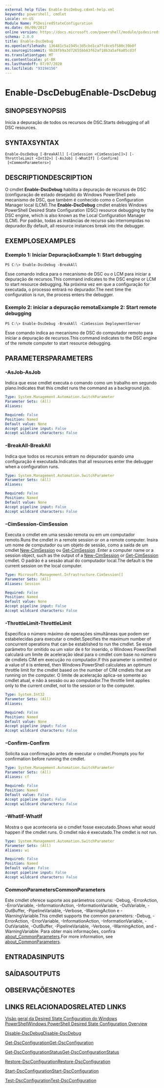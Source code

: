 ```yaml
---
external help file: Enable-DscDebug.cdxml-help.xml
keywords: powershell, cmdlet
Locale: en-US
Module Name: PSDesiredStateConfiguration
ms.date: 06/09/2017
online version: https://docs.microsoft.com/powershell/module/psdesiredstateconfiguration/enable-dscdebug?view=powershell-5.1&WT.mc_id=ps-gethelp
schema: 2.0.0
title: Enable-DscDebug
ms.openlocfilehash: 136481c5a1945c3d5cbd1ca7fc8ce5f580c39b0f
ms.sourcegitcommit: 9b28fb9a3d72655bb63f62af18b3a5af6a05cd3f
ms.translationtype: MT
ms.contentlocale: pt-BR
ms.lasthandoff: 07/07/2020
ms.locfileid: "93194156"
---
```

# <span data-ttu-id="43933-103">Enable-DscDebug</span><span class="sxs-lookup"><span data-stu-id="43933-103">Enable-DscDebug</span></span>

## <span data-ttu-id="43933-104">SINOPSE</span><span class="sxs-lookup"><span data-stu-id="43933-104">SYNOPSIS</span></span>
<span data-ttu-id="43933-105">Inicia a depuração de todos os recursos de DSC.</span><span class="sxs-lookup"><span data-stu-id="43933-105">Starts debugging of all DSC resources.</span></span>

## <span data-ttu-id="43933-106">SYNTAX</span><span class="sxs-lookup"><span data-stu-id="43933-106">SYNTAX</span></span>

```
Enable-DscDebug [-BreakAll] [-CimSession <CimSession[]>] [-ThrottleLimit <Int32>] [-AsJob] [-WhatIf] [-Confirm]
 [<CommonParameters>]
```

## <span data-ttu-id="43933-107">DESCRIPTION</span><span class="sxs-lookup"><span data-stu-id="43933-107">DESCRIPTION</span></span>
<span data-ttu-id="43933-108">O cmdlet **Enable-DscDebug** habilita a depuração de recursos de DSC (configuração de estado desejado) do Windows PowerShell pelo mecanismo de DSC, que também é conhecido como o Configuration Manager local (LCM).</span><span class="sxs-lookup"><span data-stu-id="43933-108">The **Enable-DscDebug** cmdlet enables Windows PowerShell Desired State Configuration (DSC) resource debugging by the DSC engine, which is also known as the Local Configuration Manager (LCM).</span></span>
<span data-ttu-id="43933-109">Por padrão, todas as instâncias de recurso são interrompidas no depurador.</span><span class="sxs-lookup"><span data-stu-id="43933-109">By default, all resource instances break into the debugger.</span></span>

## <span data-ttu-id="43933-110">EXEMPLOS</span><span class="sxs-lookup"><span data-stu-id="43933-110">EXAMPLES</span></span>

### <span data-ttu-id="43933-111">Exemplo 1: Iniciar Depuração</span><span class="sxs-lookup"><span data-stu-id="43933-111">Example 1: Start debugging</span></span>

```
PS C:\> Enable-DscDebug -BreakAll
```

<span data-ttu-id="43933-112">Esse comando indica para o mecanismo de DSC ou o LCM para iniciar a depuração de recursos.</span><span class="sxs-lookup"><span data-stu-id="43933-112">This command indicates to the DSC engine or LCM to start resource debugging.</span></span>
<span data-ttu-id="43933-113">Na próxima vez em que a configuração for executada, o processo entrará no depurador.</span><span class="sxs-lookup"><span data-stu-id="43933-113">The next time the configuration is run, the process enters the debugger.</span></span>

### <span data-ttu-id="43933-114">Exemplo 2: iniciar a depuração remota</span><span class="sxs-lookup"><span data-stu-id="43933-114">Example 2: Start remote debugging</span></span>

```
PS C:\> Enable-DscDebug -BreakAll -CimSession DeploymentServer
```

<span data-ttu-id="43933-115">Esse comando indica ao mecanismo de DSC do computador remoto para iniciar a depuração de recursos.</span><span class="sxs-lookup"><span data-stu-id="43933-115">This command indicates to the DSC engine of the remote computer to start resource debugging.</span></span>

## <span data-ttu-id="43933-116">PARAMETERS</span><span class="sxs-lookup"><span data-stu-id="43933-116">PARAMETERS</span></span>

### <span data-ttu-id="43933-117">-AsJob</span><span class="sxs-lookup"><span data-stu-id="43933-117">-AsJob</span></span>
<span data-ttu-id="43933-118">Indica que esse cmdlet executa o comando como um trabalho em segundo plano.</span><span class="sxs-lookup"><span data-stu-id="43933-118">Indicates that this cmdlet runs the command as a background job.</span></span>

```yaml
Type: System.Management.Automation.SwitchParameter
Parameter Sets: (All)
Aliases:

Required: False
Position: Named
Default value: None
Accept pipeline input: False
Accept wildcard characters: False
```

### <span data-ttu-id="43933-119">-BreakAll</span><span class="sxs-lookup"><span data-stu-id="43933-119">-BreakAll</span></span>
<span data-ttu-id="43933-120">Indica que todos os recursos entram no depurador quando uma configuração é executada.</span><span class="sxs-lookup"><span data-stu-id="43933-120">Indicates that all resources enter the debugger when a configuration runs.</span></span>

```yaml
Type: System.Management.Automation.SwitchParameter
Parameter Sets: (All)
Aliases:

Required: False
Position: Named
Default value: None
Accept pipeline input: False
Accept wildcard characters: False
```

### <span data-ttu-id="43933-121">-CimSession</span><span class="sxs-lookup"><span data-stu-id="43933-121">-CimSession</span></span>
<span data-ttu-id="43933-122">Executa o cmdlet em uma sessão remota ou em um computador remoto.</span><span class="sxs-lookup"><span data-stu-id="43933-122">Runs the cmdlet in a remote session or on a remote computer.</span></span>
<span data-ttu-id="43933-123">Insira um nome de computador ou um objeto de sessão, como a saída de um cmdlet [New-CimSession](/powershell/module/cimcmdlets/new-cimsession) ou [Get-CimSession](/powershell/module/cimcmdlets/get-cimsession) .</span><span class="sxs-lookup"><span data-stu-id="43933-123">Enter a computer name or a session object, such as the output of a [New-CimSession](/powershell/module/cimcmdlets/new-cimsession) or [Get-CimSession](/powershell/module/cimcmdlets/get-cimsession) cmdlet.</span></span>
<span data-ttu-id="43933-124">O padrão é a sessão atual do computador local.</span><span class="sxs-lookup"><span data-stu-id="43933-124">The default is the current session on the local computer.</span></span>

```yaml
Type: Microsoft.Management.Infrastructure.CimSession[]
Parameter Sets: (All)
Aliases: Session

Required: False
Position: Named
Default value: None
Accept pipeline input: False
Accept wildcard characters: False
```

### <span data-ttu-id="43933-125">-ThrottleLimit</span><span class="sxs-lookup"><span data-stu-id="43933-125">-ThrottleLimit</span></span>
<span data-ttu-id="43933-126">Especifica o número máximo de operações simultâneas que podem ser estabelecidas para executar o cmdlet.</span><span class="sxs-lookup"><span data-stu-id="43933-126">Specifies the maximum number of concurrent operations that can be established to run the cmdlet.</span></span>
<span data-ttu-id="43933-127">Se esse parâmetro for omitido ou um valor de `0` for inserido, o Windows PowerShell calculará um limite de aceleração ideal para o cmdlet com base no número de cmdlets CIM em execução no computador.</span><span class="sxs-lookup"><span data-stu-id="43933-127">If this parameter is omitted or a value of `0` is entered, then Windows PowerShell calculates an optimum throttle limit for the cmdlet based on the number of CIM cmdlets that are running on the computer.</span></span>
<span data-ttu-id="43933-128">O limite de aceleração aplica-se somente ao cmdlet atual, e não à sessão ou ao computador.</span><span class="sxs-lookup"><span data-stu-id="43933-128">The throttle limit applies only to the current cmdlet, not to the session or to the computer.</span></span>

```yaml
Type: System.Int32
Parameter Sets: (All)
Aliases:

Required: False
Position: Named
Default value: None
Accept pipeline input: False
Accept wildcard characters: False
```

### <span data-ttu-id="43933-129">-Confirm</span><span class="sxs-lookup"><span data-stu-id="43933-129">-Confirm</span></span>
<span data-ttu-id="43933-130">Solicita sua confirmação antes de executar o cmdlet.</span><span class="sxs-lookup"><span data-stu-id="43933-130">Prompts you for confirmation before running the cmdlet.</span></span>

```yaml
Type: System.Management.Automation.SwitchParameter
Parameter Sets: (All)
Aliases: cf

Required: False
Position: Named
Default value: False
Accept pipeline input: False
Accept wildcard characters: False
```

### <span data-ttu-id="43933-131">-WhatIf</span><span class="sxs-lookup"><span data-stu-id="43933-131">-WhatIf</span></span>
<span data-ttu-id="43933-132">Mostra o que aconteceria se o cmdlet fosse executado.</span><span class="sxs-lookup"><span data-stu-id="43933-132">Shows what would happen if the cmdlet runs.</span></span>
<span data-ttu-id="43933-133">O cmdlet não é executado.</span><span class="sxs-lookup"><span data-stu-id="43933-133">The cmdlet is not run.</span></span>

```yaml
Type: System.Management.Automation.SwitchParameter
Parameter Sets: (All)
Aliases: wi

Required: False
Position: Named
Default value: False
Accept pipeline input: False
Accept wildcard characters: False
```

### <span data-ttu-id="43933-134">CommonParameters</span><span class="sxs-lookup"><span data-stu-id="43933-134">CommonParameters</span></span>
<span data-ttu-id="43933-135">Este cmdlet oferece suporte aos parâmetros comuns: -Debug, -ErrorAction, -ErrorVariable, -InformationAction, -InformationVariable, -OutVariable, -OutBuffer, -PipelineVariable, -Verbose, -WarningAction e -WarningVariable.</span><span class="sxs-lookup"><span data-stu-id="43933-135">This cmdlet supports the common parameters: -Debug, -ErrorAction, -ErrorVariable, -InformationAction, -InformationVariable, -OutVariable, -OutBuffer, -PipelineVariable, -Verbose, -WarningAction, and -WarningVariable.</span></span> <span data-ttu-id="43933-136">Para obter mais informações, confira [about_CommonParameters](https://go.microsoft.com/fwlink/?LinkID=113216).</span><span class="sxs-lookup"><span data-stu-id="43933-136">For more information, see [about_CommonParameters](https://go.microsoft.com/fwlink/?LinkID=113216).</span></span>

## <span data-ttu-id="43933-137">ENTRADAS</span><span class="sxs-lookup"><span data-stu-id="43933-137">INPUTS</span></span>

## <span data-ttu-id="43933-138">SAÍDAS</span><span class="sxs-lookup"><span data-stu-id="43933-138">OUTPUTS</span></span>

## <span data-ttu-id="43933-139">OBSERVAÇÕES</span><span class="sxs-lookup"><span data-stu-id="43933-139">NOTES</span></span>

## <span data-ttu-id="43933-140">LINKS RELACIONADOS</span><span class="sxs-lookup"><span data-stu-id="43933-140">RELATED LINKS</span></span>

[<span data-ttu-id="43933-141">Visão geral da Desired State Configuration do Windows PowerShell</span><span class="sxs-lookup"><span data-stu-id="43933-141">Windows PowerShell Desired State Configuration Overview</span></span>](/powershell/scripting/dsc/overview/dscforengineers)

[<span data-ttu-id="43933-142">Disable-DscDebug</span><span class="sxs-lookup"><span data-stu-id="43933-142">Disable-DscDebug</span></span>](Disable-DscDebug.md)

[<span data-ttu-id="43933-143">Get-DscConfiguration</span><span class="sxs-lookup"><span data-stu-id="43933-143">Get-DscConfiguration</span></span>](Get-DscConfiguration.md)

[<span data-ttu-id="43933-144">Get-DscConfigurationStatus</span><span class="sxs-lookup"><span data-stu-id="43933-144">Get-DscConfigurationStatus</span></span>](Get-DscConfigurationStatus.md)

[<span data-ttu-id="43933-145">Restore-DscConfiguration</span><span class="sxs-lookup"><span data-stu-id="43933-145">Restore-DscConfiguration</span></span>](Restore-DscConfiguration.md)

[<span data-ttu-id="43933-146">Start-DscConfiguration</span><span class="sxs-lookup"><span data-stu-id="43933-146">Start-DscConfiguration</span></span>](Start-DscConfiguration.md)

[<span data-ttu-id="43933-147">Test-DscConfiguration</span><span class="sxs-lookup"><span data-stu-id="43933-147">Test-DscConfiguration</span></span>](Test-DscConfiguration.md)
